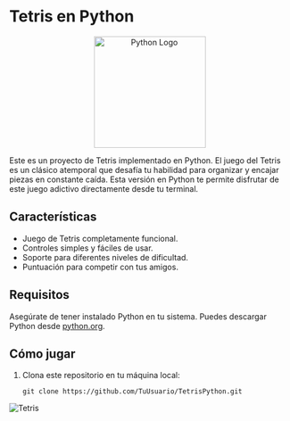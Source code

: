 # Tetris en Python

<div align="center">
  <img src="https://www.pngmart.com/files/23/Python-Logo-PNG-Pic.png" alt="Python Logo" width="200" height="200">
</div>

Este es un proyecto de Tetris implementado en Python. El juego del Tetris es un clásico atemporal que desafía tu habilidad para organizar y encajar piezas en constante caída. Esta versión en Python te permite disfrutar de este juego adictivo directamente desde tu terminal.

## Características

- Juego de Tetris completamente funcional.
- Controles simples y fáciles de usar.
- Soporte para diferentes niveles de dificultad.
- Puntuación para competir con tus amigos.

## Requisitos

Asegúrate de tener instalado Python en tu sistema. Puedes descargar Python desde [python.org](https://www.python.org/downloads/).

## Cómo jugar

1. Clona este repositorio en tu máquina local:

   ```shell
   git clone https://github.com/TuUsuario/TetrisPython.git
![Tetris](https://www.pngmart.com/files/13/Tetris-Transparent-Background.png)
